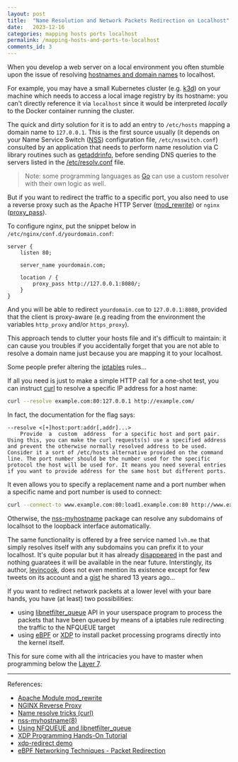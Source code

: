 ```yaml
---
layout: post
title:  "Name Resolution and Network Packets Redirection on Localhost"
date:   2023-12-16
categories: mapping hosts ports localhost
permalink: /mapping-hosts-and-ports-to-localhost
comments_id: 3
---
```


When you develop a web server on a local environment you often stumble upon the issue of resolving [hostnames and domain names](https://superuser.com/questions/59093/difference-between-host-name-and-domain-name) to localhost. 

For example, you may have a small Kubernetes cluster (e.g. [k3d](https://k3d.io)) on your machine which needs to access a local image registry by its hostname: you can't directly reference it via `localhost` since it would be interpreted *locally* to the Docker container running the cluster.

The quick and dirty solution for it is to add an entry to `/etc/hosts` mapping a domain name to `127.0.0.1`. This is the first source usually (it depends on your Name Service Switch ([NSS](https://linux.die.net/man/5/nsswitch.conf)) configuration file, `/etc/nsswitch.conf`) consulted by an application that needs to perform name resolution via C library routines such as [getaddrinfo](https://linux.die.net/man/3/getaddrinfo), before sending DNS queries to the servers listed in the [/etc/resolv.conf](https://linux.die.net/man/5/resolv.conf) file.

> Note: some programming languages as [Go](https://pkg.go.dev/net#hdr-Name_Resolution) can use a custom resolver with their own logic as well. 

But if you want to redirect the traffic to a specific port, you also need to use a reverse proxy such as the Apache HTTP Server ([mod_rewrite](https://httpd.apache.org/docs/2.4/mod/mod_rewrite.html)) or `nginx` ([proxy_pass](https://docs.nginx.com/nginx/admin-guide/web-server/reverse-proxy/)).

To configure nginx, put the snippet below in `/etc/nginx/conf.d/yourdomain.conf`:
```nginx
server {
    listen 80;

    server_name yourdomain.com;

    location / {
        proxy_pass http://127.0.0.1:8080/;
    }
}
```

And you will be able to redirect `yourdomain.com` to `127.0.0.1:8080`, provided that the client is proxy-aware (e.g reading from the environment the variables `http_proxy` and/or `https_proxy`).

This approach tends to clutter your hosts file and it's difficult to maintain: it can cause you troubles if you accidentally forget that you are not able to resolve a domain name just because you are mapping it to your localhost.

Some people prefer altering the [iptables](https://www.frozentux.net/iptables-tutorial/iptables-tutorial.html) rules...

If all you need is just to make a simple HTTP call for a one-shot test, you can instruct [curl](https://everything.curl.dev/usingcurl/connections/name) to resolve a specific IP address for a host name:
```bash
curl --resolve example.com:80:127.0.0.1 http://example.com/
```

In fact, the documentation for the flag says:
```
--resolve <[+]host:port:addr[,addr]...>
    Provide  a  custom  address  for a specific host and port pair. Using this, you can make the curl requests(s) use a specified address and prevent the otherwise normally resolved address to be used. Consider it a sort of /etc/hosts alternative provided on the command line. The port number should be the number used for the specific protocol the host will be used for. It means you need several entries if you want to provide address for the same host but different ports.
```

It even allows you to specify a replacement name and a port number when a specific name and port number is used to connect:
```bash
curl --connect-to www.example.com:80:load1.example.com:80 http://www.example.com
```

Otherwise, the [nss-myhostname](https://man7.org/linux/man-pages/man8/nss-myhostname.8.html) package can resolve any subdomains of localhsot to the loopback interface automatically.

The same functionality is offered by a free service named `lvh.me` that simply resolves itself with any subdomains you can prefix it to your localhost. It's quite popular but it has already [disappeared](https://news.ycombinator.com/item?id=27423225) in the past and nothing guaratees it will be available in the near future. Interstingly, its author, [levincook](https://github.com/levicook), does not even mention its existence except for few tweets on its account and a [gist](https://gist.github.com/levicook/563675) he shared 13 years ago...

If you want to redirect network packets at a lower level with your bare hands, you have (at least) two possibilities:
- using [libnetfilter_queue](https://netfilter.org/projects/libnetfilter_queue/) API in your userspace program to process the packets that have been queued by means of a iptables rule redirecting the traffic to the NFQUEUE target
- using [eBPF](https://who.ldelossa.is/posts/ebpf-networking-technique-packet-redirection/) or [XDP](https://www.datadoghq.com/blog/xdp-intro/) to install packet processing programs directly into the kernel itself.

This for sure come with all the intricacies you have to master when programming below the [Layer 7](https://en.wikipedia.org/wiki/OSI_model#Layer_7:_Application_layer). 

---

References:
- [Apache Module mod_rewrite](https://httpd.apache.org/docs/2.4/mod/mod_rewrite.html)
- [NGINX Reverse Proxy](https://docs.nginx.com/nginx/admin-guide/web-server/reverse-proxy/)
- [Name resolve tricks (curl)](https://everything.curl.dev/usingcurl/connections/name)
- [nss-myhostname(8)](https://man7.org/linux/man-pages/man8/nss-myhostname.8.html)
- [Using NFQUEUE and libnetfilter_queue](https://home.regit.org/netfilter-en/using-nfqueue-and-libnetfilter_queue/)
- [XDP Programming Hands-On Tutorial](https://github.com/xdp-project/xdp-tutorial)
- [xdp-redirect demo](https://github.com/zhao-kun/xdp-redirect)
- [eBPF Networking Techniques - Packet Redirection](https://who.ldelossa.is/posts/ebpf-networking-technique-packet-redirection/)
